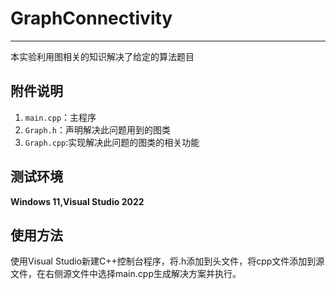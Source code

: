 # GraphConnectivity 

---

本实验利用图相关的知识解决了给定的算法题目



## 附件说明

1. `main.cpp`：主程序
2. `Graph.h`：声明解决此问题用到的图类
3. `Graph.cpp`:实现解决此问题的图类的相关功能



## 测试环境

**Windows 11,Visual Studio 2022**



## 使用方法

使用Visual Studio新建C++控制台程序，将.h添加到头文件，将cpp文件添加到源文件，在右侧源文件中选择main.cpp生成解决方案并执行。


